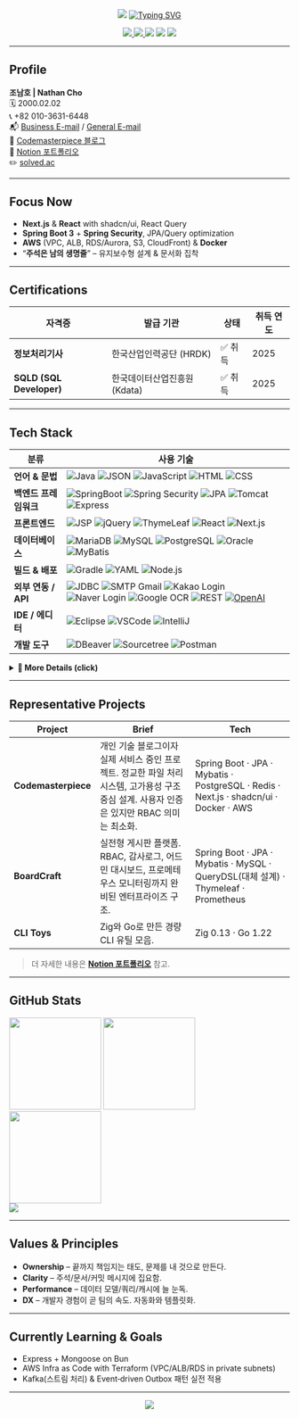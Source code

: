 <div align="center">

  <!-- Wave Banner -->

  <img src="https://capsule-render.vercel.app/api?type=waving&height=230&color=0:001F3F,50:0074D9,100:7FDBFF&text=Dev%20Nathan&fontColor=FFFFFF&fontAlignY=40&fontSize=45&animation=fadeIn"/>

  <!-- Typing headline -->

  <a href="https://www.codemasterpiece.com">
    <img src="https://readme-typing-svg.demolab.com?font=Geist+Mono&duration=2400&pause=700&color=00E7A7&center=true&vCenter=true&width=800&lines=Full-stack+Developer;Spring+%2B+Next.js+%2B+AWS;Clean+Code.+Solid+Infra.+Relentless+Shipping." alt="Typing SVG"/>
  </a>


  <!-- Quick badges -->

  <p>
    <a href="mailto:devnamho0910@gmail.com">
      <img src="https://img.shields.io/badge/Business%20Email-111827?logo=gmail"/>
    </a>
    <a href="mailto:cnh1234578@gmail.com">
      <img src="https://img.shields.io/badge/General%20Email-111827?logo=gmail"/>
    </a>
    <a href="https://www.codemasterpiece.com"><img src="https://img.shields.io/badge/Blog-Codemasterpiece-111827"/></a>
    <a href="https://dev-namho.notion.site/17976ccd9d904252b4b2f6aec5e3499d?pvs=4"><img src="https://img.shields.io/badge/Portfolio-Notion-111827?logo=notion&logoColor=white"/></a>
    <a href="https://solved.ac/en/profile/devnamho0910"><img src="http://mazassumnida.wtf/api/mini/generate_badge?boj=devnamho0910"/></a>
  </p>

</div>

---

## Profile

**조남호 | Nathan Cho**<br>
🗓️ 2000.02.02<br>
📞 +82 010-3631-6448<br>
📬 [Business E-mail](mailto:devnamho0910@gmail.com) / [General E-mail](mailto:cnh1234578@gmail.com)<br>
📝 [Codemasterpiece 블로그](https://www.codemasterpiece.com)<br>
📒 [Notion 포트폴리오](https://dev-namho.notion.site/17976ccd9d904252b4b2f6aec5e3499d?pvs=4)<br>
✏️ [solved.ac](https://solved.ac/en/profile/devnamho0910)

---

## Focus Now

* **Next.js** & **React** with shadcn/ui, React Query
* **Spring Boot 3** + **Spring Security**, JPA/Query optimization
* **AWS** (VPC, ALB, RDS/Aurora, S3, CloudFront) & **Docker**
* “**주석은 남의 생명줄**” – 유지보수형 설계 & 문서화 집착

---

## Certifications

| 자격증                      | 발급 기관              | 상태   | 취득 연도 |
| ------------------------ | ------------------ | ---- | ----- |
| **정보처리기사**               | 한국산업인력공단 (HRDK)    | ✅ 취득 | 2025  |
| **SQLD (SQL Developer)** | 한국데이터산업진흥원 (Kdata) | ✅ 취득 | 2025  |

---

## Tech Stack

<div align="center">

| 분류              | 사용 기술                                                                                                                                                                                                                                                                                                                                                                                                                                                                                                                               |
| --------------- | ----------------------------------------------------------------------------------------------------------------------------------------------------------------------------------------------------------------------------------------------------------------------------------------------------------------------------------------------------------------------------------------------------------------------------------------------------------------------------------------------------------------------------------- |
| **언어 & 문법**     | ![Java](https://img.shields.io/badge/-JAVA-blueviolet) ![JSON](https://img.shields.io/badge/JSON-00000?style=round-square\&logo=JSON\&logoColor=black) ![JavaScript](https://img.shields.io/badge/JavaScript-F7DF1E?style=round-square\&logo=JavaScript\&logoColor=black) ![HTML](https://img.shields.io/badge/HTML-E34F26?style=round-square\&logo=HTML\&logoColor=black) ![CSS](https://img.shields.io/badge/CSS-1572B6?style=round-square\&logo=CSS\&logoColor=black)                                                            |
| **백엔드 프레임워크**   | ![SpringBoot](https://img.shields.io/badge/SpringBoot-6DB33F?style=round-square\&logo=Spring\&logoColor=black) ![Spring Security](https://img.shields.io/badge/Spring%20Security-6DB33F?style=round-square\&logo=springsecurity\&logoColor=white) ![JPA](https://img.shields.io/badge/JPA-6DB33F?style=round-square) ![Tomcat](https://img.shields.io/badge/Tomcat-F8DC75?style=flat\&logo=ApacheTomcat\&logoColor=white) ![Express](https://img.shields.io/badge/Express-000000?style=round-square\&logo=express\&logoColor=white) |
| **프론트엔드**       | ![JSP](https://img.shields.io/badge/-JSP-red) ![jQuery](https://img.shields.io/badge/jQuery-0769AD?style=round-square\&logo=jQuery\&logoColor=black) ![ThymeLeaf](https://img.shields.io/badge/ThymeLeaf-005F0F?style=round-square\&logo=ThymeLeaf\&logoColor=black) ![React](https://img.shields.io/badge/React-61DAFB?style=round-square\&logo=react\&logoColor=white) ![Next.js](https://img.shields.io/badge/Next.js-000000?style=round-square\&logo=next.js\&logoColor=white)                                                  |
| **데이터베이스**      | ![MariaDB](https://img.shields.io/badge/MariaDB-003545?style=round-square\&logo=mariadb\&logoColor=white) ![MySQL](https://img.shields.io/badge/MySQL-%2300f.svg?style=round-square\&logo=mysql\&logoColor=white) ![PostgreSQL](https://img.shields.io/badge/PostgreSQL-336791?style=round-square\&logo=postgresql\&logoColor=white) ![Oracle](https://img.shields.io/badge/Oracle-F80000.svg?style=round-square\&logo=mysql\&logoColor=white) ![MyBatis](https://img.shields.io/badge/-MyBatis-orange)                             |
| **빌드 & 배포**     | ![Gradle](https://img.shields.io/badge/Gradle-02303A?style=round-square\&logo=Gradle\&logoColor=black) ![YAML](https://img.shields.io/badge/-yml-brightgreen) ![Node.js](https://img.shields.io/badge/Node.js-339933?style=round-square\&logo=node.js\&logoColor=white)                                                                                                                                                                                                                                                             |
| **외부 연동 / API** | ![JDBC](https://img.shields.io/badge/-JDBC-blue) ![SMTP Gmail](https://img.shields.io/badge/-SMTP%20GMAIL-red) ![Kakao Login](https://img.shields.io/badge/-KAKAO%20login-yellow) ![Naver Login](https://img.shields.io/badge/-naver%20login-brightgreen) ![Google OCR](https://img.shields.io/badge/-GOOGLE%20OCR-orange) ![REST](https://img.shields.io/badge/-REST-green) [![OpenAI](https://img.shields.io/badge/openAi-412991?logo=openai)](https://openai.com/)                                                               |
| **IDE / 에디터**   | ![Eclipse](https://img.shields.io/badge/Eclipse-2C2255.svg?style=round-square\&logo=Eclipse\&logoColor=white) ![VSCode](https://img.shields.io/badge/Visual%20Studio%20Code-007ACC.svg?style=round-square\&logo=Visual%20Studio%20Code\&logoColor=white) ![IntelliJ](https://img.shields.io/badge/IntelliJ-000000.svg?style=round-square\&logo=IntelliJ%20IDEA\&logoColor=white)                                                                                                                                                    |
| **개발 도구**       | ![DBeaver](https://img.shields.io/badge/-DBeaver-brightgreen) ![Sourcetree](https://img.shields.io/badge/Sourcetree-0052CC.svg?style=round-square\&logo=Sourcetree\&logoColor=white) ![Postman](https://img.shields.io/badge/Postman-FF6C37.svg?style=round-square\&logo=Postman\&logoColor=white)                                                                                                                                                                                                                                  |

</div>

<details>
<summary><b>🔭 More Details (click)</b></summary>

* **Infra**: Nginx, Certbot, Terraform, GitHub Actions, CloudWatch
* **Data**: Redis, Elasticsearch (ELK), MongoDB
* **Observability**: Micrometer, Prometheus, Grafana
* **Testing**: JUnit 5, Mockito, Testcontainers, Playwright
* **Docs**: PlantUML, Mermaid, OpenAPI/Swagger, AsciiDoc

</details>

---

## Representative Projects

| Project             | Brief                                                                               | Tech                                                                   |
| ------------------- | ----------------------------------------------------------------------------------- | ---------------------------------------------------------------------- |
| **Codemasterpiece** | 개인 기술 블로그이자 실제 서비스 중인 프로젝트. 정교한 파일 처리 시스템, 고가용성 구조 중심 설계. 사용자 인증은 있지만 RBAC 의미는 최소화. | Spring Boot · JPA · Mybatis · PostgreSQL · Redis · Next.js · shadcn/ui · Docker · AWS |
| **BoardCraft**      | 실전형 게시판 플랫폼. RBAC, 감사로그, 어드민 대시보드, 프로메테우스 모니터링까지 완비된 엔터프라이즈 구조. | Spring Boot · JPA · Mybatis · MySQL · QueryDSL(대체 설계) · Thymeleaf · Prometheus     |
| **CLI Toys**        | Zig와 Go로 만든 경량 CLI 유틸 모음.                                                           | Zig 0.13 · Go 1.22                                                     |

> 더 자세한 내용은 **[Notion 포트폴리오](https://dev-namho.notion.site/17976ccd9d904252b4b2f6aec5e3499d?pvs=4)** 참고.

---

## GitHub Stats

<div align="left">

<img src="https://github-readme-stats.vercel.app/api?username=DevNathan&show_icons=true&theme=transparent" height="165"/>
<img src="https://github-readme-stats.vercel.app/api/top-langs/?username=DevNathan&layout=compact&theme=transparent" height="165"/>

</div>

<div align="left">
  <img src="https://github-readme-streak-stats-eight.vercel.app?user=DevNathan&theme=transparent&hide_longest_streak=true" height="165" />
</div>

<div align="left">
  <img src="https://github-profile-trophy.vercel.app/?username=DevNathan&theme=flat&column=6&margin-w=8&margin-h=8"/>
</div>

---

## Values & Principles

* **Ownership** – 끝까지 책임지는 태도, 문제를 내 것으로 만든다.
* **Clarity** – 주석/문서/커밋 메시지에 집요함.
* **Performance** – 데이터 모델/쿼리/캐시에 늘 눈독.
* **DX** – 개발자 경험이 곧 팀의 속도. 자동화와 템플릿화.

---

## Currently Learning & Goals

* Express + Mongoose on Bun
* AWS Infra as Code with Terraform (VPC/ALB/RDS in private subnets)
* Kafka(스트림 처리) & Event‑driven Outbox 패턴 실전 적용

---

<div align="center">

  <img src="https://capsule-render.vercel.app/api?type=waving&color=0:001F3F,50:0074D9,100:7FDBFF&height=120&section=footer"/>

</div>

